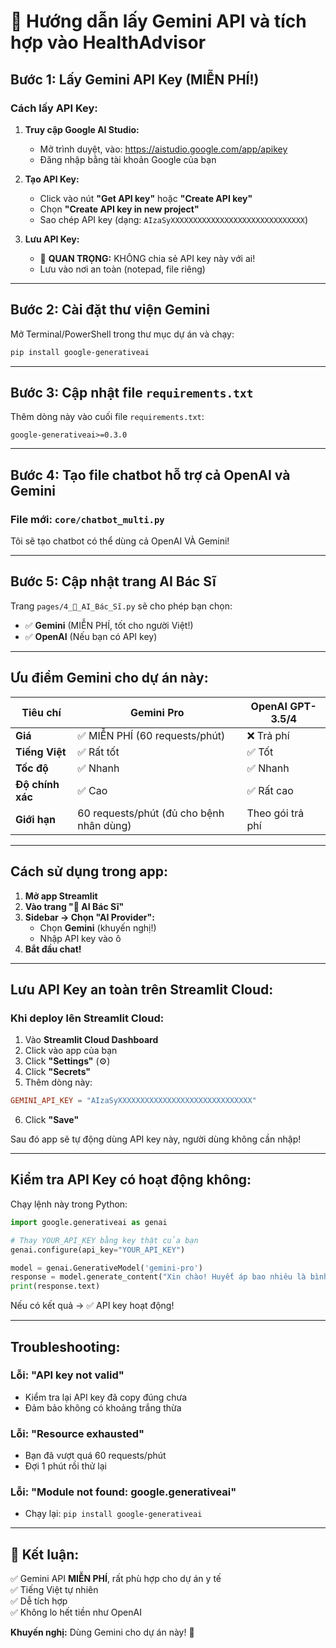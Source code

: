 # 🌟 Hướng dẫn lấy Gemini API và tích hợp vào HealthAdvisor

## Bước 1: Lấy Gemini API Key (MIỄN PHÍ!)

### Cách lấy API Key:

1. **Truy cập Google AI Studio:**
   - Mở trình duyệt, vào: https://aistudio.google.com/app/apikey
   - Đăng nhập bằng tài khoản Google của bạn

2. **Tạo API Key:**
   - Click vào nút **"Get API key"** hoặc **"Create API key"**
   - Chọn **"Create API key in new project"**
   - Sao chép API key (dạng: `AIzaSyXXXXXXXXXXXXXXXXXXXXXXXXXXXXXX`)

3. **Lưu API Key:**
   - 🚨 **QUAN TRỌNG:** KHÔNG chia sẻ API key này với ai!
   - Lưu vào nơi an toàn (notepad, file riêng)

---

## Bước 2: Cài đặt thư viện Gemini

Mở Terminal/PowerShell trong thư mục dự án và chạy:

```bash
pip install google-generativeai
```

---

## Bước 3: Cập nhật file `requirements.txt`

Thêm dòng này vào cuối file `requirements.txt`:

```
google-generativeai>=0.3.0
```

---

## Bước 4: Tạo file chatbot hỗ trợ cả OpenAI và Gemini

### File mới: `core/chatbot_multi.py`

Tôi sẽ tạo chatbot có thể dùng cả OpenAI VÀ Gemini!

---

## Bước 5: Cập nhật trang AI Bác Sĩ

Trang `pages/4_🤖_AI_Bác_Sĩ.py` sẽ cho phép bạn chọn:
- ✅ **Gemini** (MIỄN PHÍ, tốt cho người Việt!)
- ✅ **OpenAI** (Nếu bạn có API key)

---

## Ưu điểm Gemini cho dự án này:

| Tiêu chí | Gemini Pro | OpenAI GPT-3.5/4 |
|----------|------------|------------------|
| **Giá** | ✅ MIỄN PHÍ (60 requests/phút) | ❌ Trả phí |
| **Tiếng Việt** | ✅ Rất tốt | ✅ Tốt |
| **Tốc độ** | ✅ Nhanh | ✅ Nhanh |
| **Độ chính xác** | ✅ Cao | ✅ Rất cao |
| **Giới hạn** | 60 requests/phút (đủ cho bệnh nhân dùng) | Theo gói trả phí |

---

## Cách sử dụng trong app:

1. **Mở app Streamlit**
2. **Vào trang "🤖 AI Bác Sĩ"**
3. **Sidebar → Chọn "AI Provider":**
   - Chọn **Gemini** (khuyến nghị!)
   - Nhập API key vào ô
4. **Bắt đầu chat!**

---

## Lưu API Key an toàn trên Streamlit Cloud:

### Khi deploy lên Streamlit Cloud:

1. Vào **Streamlit Cloud Dashboard**
2. Click vào app của bạn
3. Click **"Settings"** (⚙️)
4. Click **"Secrets"**
5. Thêm dòng này:

```toml
GEMINI_API_KEY = "AIzaSyXXXXXXXXXXXXXXXXXXXXXXXXXXXXXX"
```

6. Click **"Save"**

Sau đó app sẽ tự động dùng API key này, người dùng không cần nhập!

---

## Kiểm tra API Key có hoạt động không:

Chạy lệnh này trong Python:

```python
import google.generativeai as genai

# Thay YOUR_API_KEY bằng key thật của bạn
genai.configure(api_key="YOUR_API_KEY")

model = genai.GenerativeModel('gemini-pro')
response = model.generate_content("Xin chào! Huyết áp bao nhiêu là bình thường?")
print(response.text)
```

Nếu có kết quả → ✅ API key hoạt động!

---

## Troubleshooting:

### Lỗi: "API key not valid"
- Kiểm tra lại API key đã copy đúng chưa
- Đảm bảo không có khoảng trắng thừa

### Lỗi: "Resource exhausted"
- Bạn đã vượt quá 60 requests/phút
- Đợi 1 phút rồi thử lại

### Lỗi: "Module not found: google.generativeai"
- Chạy lại: `pip install google-generativeai`

---

## 🎉 Kết luận:

✅ Gemini API **MIỄN PHÍ**, rất phù hợp cho dự án y tế  
✅ Tiếng Việt tự nhiên  
✅ Dễ tích hợp  
✅ Không lo hết tiền như OpenAI  

**Khuyến nghị:** Dùng Gemini cho dự án này! 🚀

